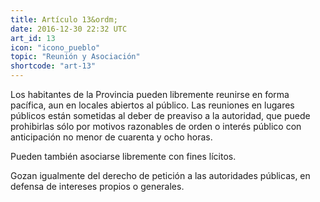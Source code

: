```yaml
---
title: Artículo 13&ordm;
date: 2016-12-30 22:32 UTC
art_id: 13
icon: "icono_pueblo"
topic: "Reunión y Asociación"
shortcode: "art-13"
---
```

Los habitantes de la Provincia pueden libremente reunirse en forma pacífica, aun en locales abiertos al público. Las reuniones en lugares públicos están sometidas al deber de preaviso a la autoridad, que puede prohibirlas sólo por motivos razonables de orden o interés público con anticipación no menor de cuarenta y ocho horas.

Pueden también asociarse libremente con fines lícitos.

Gozan igualmente del derecho de petición a las autoridades públicas, en defensa de intereses propios o generales.
